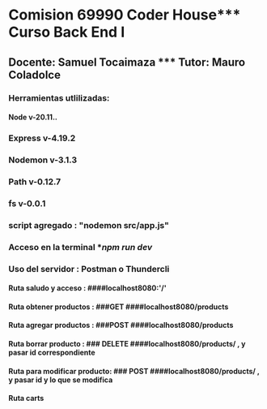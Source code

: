 # Comision 69990 Coder House*** Curso Back End I
## Docente: Samuel Tocaimaza *** Tutor: Mauro Coladolce

### Herramientas utlilizadas:
#### Node v-20.11..
### Express v-4.19.2
### Nodemon v-3.1.3
### Path v-0.12.7
### fs v-0.0.1
### script agregado : "nodemon src/app.js"
### Acceso en la terminal ****npm run dev***
### Uso del servidor : Postman o Thundercli
                               
#### Ruta saludo y acceso : ####localhost8080:'/'

#### Ruta obtener productos :  ###GET  ####localhost8080/products
#### Ruta agregar productos :  ###POST ####localhost8080/products 
#### Ruta borrar producto : ### DELETE ####localhost8080/products/ , y pasar id correspondiente
#### Ruta para modificar producto: ### POST ####localhost8080/products/ , y pasar id y lo que se modifica

#### Ruta carts

